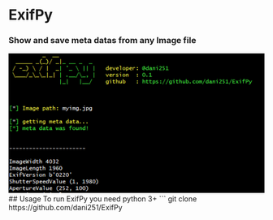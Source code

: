 # ExifPy
<h3>Show and save meta datas from any Image file</h3>
<img src="exifpy.PNG">
## Usage 
To run ExifPy you need python 3+
```
git clone https://github.com/dani251/ExifPy

```

